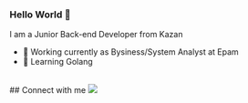 ### Hello World 👋
I am a Junior Back-end Developer from Kazan
- 🔭 Working currently as Bysiness/System Analyst at Epam
- 🌱 Learning Golang
<br>
## Connect with me
<a href="https://www.linkedin.com/in/bulat-is-online"><img src="https://img.shields.io/badge/linkedin-%230077B5.svg?&style=for-the-badge&logo=linkedin&logoColor=white"></a>
